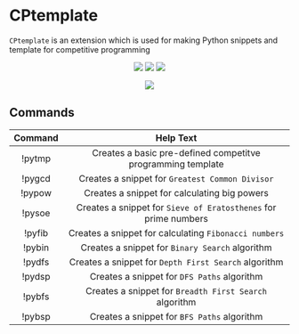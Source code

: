# CPtemplate

`CPtemplate` is an extension which is used for making Python snippets and template for competitive programming

<p align = "center">
    <a href = "https://www.python.org"><img src="https://img.shields.io/badge/python%20-%2314354C.svg?&style=for-the-badge&logo=python&logoColor=white"/></a>
    <a href = "./LICENSE"><img src = "https://img.shields.io/github/license/Devansh3712/PySQL?style=for-the-badge"></a>
    <a href = ""><img src = "https://img.shields.io/visual-studio-marketplace/v/DevanshSingh.cptemplate?style=for-the-badge&logo=visual-studio-code"></a>
</p>

<p align = "center">
    <img src = "https://user-images.githubusercontent.com/58616444/119818361-ba3ced80-bf0c-11eb-9913-e39ae23a25d2.gif" type = "video/mp4">
</p>

## Commands

|**Command**|**Help Text**|
|:---------:|:-----------:|
|!pytmp|Creates a basic pre-defined competitve programming template|
|!pygcd|Creates a snippet for `Greatest Common Divisor`|
|!pypow|Creates a snippet for calculating big powers|
|!pysoe|Creates a snippet for `Sieve of Eratosthenes` for prime numbers|
|!pyfib|Creates a snippet for calculating `Fibonacci numbers`|
|!pybin|Creates a snippet for `Binary Search` algorithm|
|!pydfs|Creates a snippet for `Depth First Search` algorithm|
|!pydsp|Creates a snippet for `DFS Paths` algorithm|
|!pybfs|Creates a snippet for `Breadth First Search` algorithm|
|!pybsp|Creates a snippet for `BFS Paths` algorithm|
